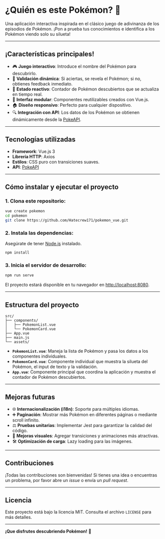 # ¿Quién es este Pokémon? 🐉

Una aplicación interactiva inspirada en el clásico juego de adivinanza de los episodios de Pokémon. ¡Pon a prueba tus conocimientos e identifica a los Pokémon viendo solo su silueta!

---

## **¡Características principales!**

- 🎮 **Juego interactivo**: Introduce el nombre del Pokémon para descubrirlo.
- 🔐 **Validación dinámica**: Si aciertas, se revela el Pokémon; si no, obtienes feedback inmediato.
- 🔹 **Estado reactivo**: Contador de Pokémon descubiertos que se actualiza en tiempo real.
- 🔌 **Interfaz modular**: Componentes reutilizables creados con Vue.js.
- 🏠 **Diseño responsivo**: Perfecto para cualquier dispositivo.
- 🔍 **Integración con API**: Los datos de los Pokémon se obtienen dinámicamente desde la [PokeAPI](https://pokeapi.co/).

---

## **Tecnologías utilizadas**

- **Framework**: Vue.js 3
- **Librería HTTP**: Axios
- **Estilos**: CSS puro con transiciones suaves.
- **API**: [PokeAPI](https://pokeapi.co/)

---

## **Cómo instalar y ejecutar el proyecto**

### **1. Clona este repositorio:**
```bash
vue create pokemon
cd pokemon
git clone https://github.com/Hatecrew171/pokemon_vue.git
```

### **2. Instala las dependencias:**
Asegúrate de tener [Node.js](https://nodejs.org) instalado.
```bash
npm install
```

### **3. Inicia el servidor de desarrollo:**
```bash
npm run serve
```

El proyecto estará disponible en tu navegador en [http://localhost:8080](http://localhost:8080).

---

## **Estructura del proyecto**

```
src/
├── components/
│   ├── PokemonList.vue
│   └── PokemonCard.vue
├── App.vue
├── main.js
└── assets/
```

- **`PokemonList.vue`**: Maneja la lista de Pokémon y pasa los datos a los componentes individuales.
- **`PokemonCard.vue`**: Componente individual que muestra la silueta del Pokémon, el input de texto y la validación.
- **`App.vue`**: Componente principal que coordina la aplicación y muestra el contador de Pokémon descubiertos.

---

## **Mejoras futuras**

- 🌐 **Internacionalización (i18n)**: Soporte para múltiples idiomas.
- ➕ **Paginación**: Mostrar más Pokémon en diferentes páginas o mediante scroll infinito.
- ⚖️ **Pruebas unitarias**: Implementar Jest para garantizar la calidad del código.
- 🎨 **Mejoras visuales**: Agregar transiciones y animaciones más atractivas.
- 🛠️ **Optimización de carga**: Lazy loading para las imágenes.

---

## **Contribuciones**

¡Todas las contribuciones son bienvenidas! Si tienes una idea o encuentras un problema, por favor abre un _issue_ o envía un _pull request_.

---

## **Licencia**

Este proyecto está bajo la licencia MIT. Consulta el archivo `LICENSE` para más detalles.

---

**¡Que disfrutes descubriendo Pokémon!** 🌟

